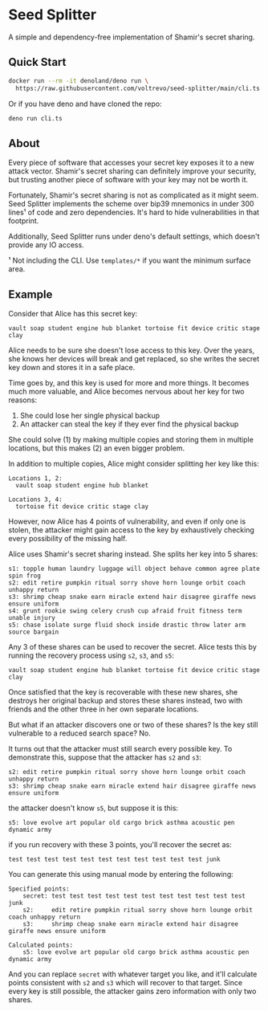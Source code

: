 # Seed Splitter

A simple and dependency-free implementation of Shamir's secret sharing.

## Quick Start

```sh
docker run --rm -it denoland/deno run \
  https://raw.githubusercontent.com/voltrevo/seed-splitter/main/cli.ts
```

Or if you have deno and have cloned the repo:

```sh
deno run cli.ts
```

## About

Every piece of software that accesses your secret key exposes it to a new attack
vector. Shamir's secret sharing can definitely improve your security, but
trusting another piece of software with your key may not be worth it.

Fortunately, Shamir's secret sharing is not as complicated as it might seem.
Seed Splitter implements the scheme over bip39 mnemonics in under 300 lines¹ of
code and zero dependencies. It's hard to hide vulnerabilities in that footprint.

Additionally, Seed Splitter runs under deno's default settings, which doesn't
provide any IO access.

¹ Not including the CLI. Use `templates/*` if you want the minimum surface area.

## Example

Consider that Alice has this secret key:

```
vault soap student engine hub blanket tortoise fit device critic stage clay
```

Alice needs to be sure she doesn't lose access to this key. Over the years, she
knows her devices will break and get replaced, so she writes the secret key down
and stores it in a safe place.

Time goes by, and this key is used for more and more things. It becomes much
more valuable, and Alice becomes nervous about her key for two reasons:

1. She could lose her single physical backup
2. An attacker can steal the key if they ever find the physical backup

She could solve (1) by making multiple copies and storing them in multiple
locations, but this makes (2) an even bigger problem.

In addition to multiple copies, Alice might consider splitting her key like
this:

```
Locations 1, 2:
  vault soap student engine hub blanket

Locations 3, 4:
  tortoise fit device critic stage clay
```

However, now Alice has 4 points of vulnerability, and even if only one is
stolen, the attacker might gain access to the key by exhaustively checking every
possibility of the missing half.

Alice uses Shamir's secret sharing instead. She splits her key into 5 shares:

```
s1: topple human laundry luggage will object behave common agree plate spin frog
s2: edit retire pumpkin ritual sorry shove horn lounge orbit coach unhappy return
s3: shrimp cheap snake earn miracle extend hair disagree giraffe news ensure uniform
s4: grunt rookie swing celery crush cup afraid fruit fitness term unable injury
s5: chase isolate surge fluid shock inside drastic throw later arm source bargain
```

Any 3 of these shares can be used to recover the secret. Alice tests this by
running the recovery process using `s2`, `s3`, and `s5`:

```
vault soap student engine hub blanket tortoise fit device critic stage clay
```

Once satisfied that the key is recoverable with these new shares, she destroys
her original backup and stores these shares instead, two with friends and the
other three in her own separate locations.

But what if an attacker discovers one or two of these shares? Is the key still
vulnerable to a reduced search space? No.

It turns out that the attacker must still search every possible key. To
demonstrate this, suppose that the attacker has `s2` and `s3`:

```
s2: edit retire pumpkin ritual sorry shove horn lounge orbit coach unhappy return
s3: shrimp cheap snake earn miracle extend hair disagree giraffe news ensure uniform
```

the attacker doesn't know `s5`, but suppose it is this:

```
s5: love evolve art popular old cargo brick asthma acoustic pen dynamic army
```

if you run recovery with these 3 points, you'll recover the secret as:

```
test test test test test test test test test test test junk
```

You can generate this using manual mode by entering the following:

```
Specified points:
    secret: test test test test test test test test test test test junk
    s2:     edit retire pumpkin ritual sorry shove horn lounge orbit coach unhappy return
    s3:     shrimp cheap snake earn miracle extend hair disagree giraffe news ensure uniform

Calculated points:
    s5: love evolve art popular old cargo brick asthma acoustic pen dynamic army
```

And you can replace `secret` with whatever target you like, and it'll calculate
points consistent with `s2` and `s3` which will recover to that target. Since
every key is still possible, the attacker gains zero information with only two
shares.
